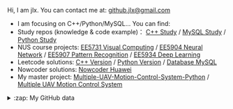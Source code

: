 Hi, I am jlx. You can contact me at: github.jlx@gmail.com

- I am focusing on C++/Python/MySQL... You can find:
- Study repos (knowledge & code example)： [C++ Study](https://github.com/jjjllxx/CPP-Study-Repo) / [MySQL Study](https://github.com/jjjllxx/MySQL-Study-Repo) / [Python Study](https://github.com/jjjllxx/python-study-repo)
- NUS course projects: [EE5731 Visual Computing](https://github.com/jjjllxx/NUS-EE5731-Visual-Computing-Projects) / [EE5904 Neural Network](https://github.com/jjjllxx/NUS-EE5904-ME5904-Neural-Network-Projects) / [EE5907 Pattern Recognition](https://github.com/jjjllxx/NUS-EE5907-Pattern-Recognition-Projects) / [EE5934 Deep Learning](https://github.com/jjjllxx/NUS-EE5934-Deep-Learning-Projects)
- Leetcode solutions: [C++ Version](https://github.com/jjjllxx/Leetcode-in-cpp)  / [Python Version](https://github.com/jjjllxx/Leetcode-in-python) / [Database MySQL](https://github.com/jjjllxx/Leetcode-database-question-MySQL)
- Nowcoder solutions: [Nowcoder Huawei](https://github.com/jjjllxx/Nowcoder-Huawei-questions-in-python)
- My master project: [Multiple-UAV-Motion-Control-System-Python](https://github.com/jjjllxx/Multiple-UAV-Motion-Control-System-Python.git) / [Multiple UAV Motion Control System](https://github.com/jjjllxx/Multiple-UAV-Motion-Control-System)

<details close>
<summary>:zap: My GitHub data</summary>
  <img src="https://github-readme-stats.vercel.app/api?username=jjjllxx&show_icons=true&theme=nord" width="400px">
</details>

